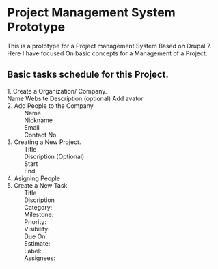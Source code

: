 Project Management System Prototype
===================================

This is a prototype for a Project management System Based on Drupal 7. Here I have focused On basic concepts for a Management of a Project.

Basic tasks schedule for this Project.
--------------------------------------
<dl>

<dt>1. Create a Organization/ Company. </dt>
Name
Website
Description (optional)
Add avator

<dt>2. Add People to the Company</dt>
	<dd>Name</dd>
	<dd>Nickname</dd>
	<dd>Email </dd>
	<dd>Contact No.</dd>

<dt>3. Creating a New Project.</dt>
	<dd>Title</dd>
	<dd>Discription (Optional)</dd>
	<dd>Start</dd>
	<dd>End </dd>
<dt>4. Asigning People</dt>
<dt>5. Create a New Task</dt>
	<dd>Title</dd>
	<dd>Discription</dd>
	<dd>Category:</dd>
	<dd>Milestone:</dd>
	<dd>Priority:</dd>
	<dd>Visibility:</dd>
	<dd>Due On:</dd>
	<dd>Estimate:</dd>
	<dd>Label:</dd>
	<dd>Assignees:</dd>	

</dl>
